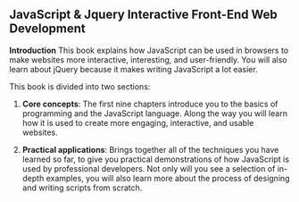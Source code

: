 ## JavaScript & Jquery Interactive Front-End Web Development 

**Introduction** 
 This book explains how JavaScript can be used in browsers to make websites more interactive, interesting, and user-friendly. You will also learn about jQuery because it makes writing JavaScript a lot easier.

 This book is divided into two sections:

 1. **Core concepts**: The first nine chapters introduce you to the basics of programming and the JavaScript language. Along 
 the way you will learn how it is used to create more engaging, interactive, and usable websites. 

 1. **Practical applications**: Brings together all of the techniques you have learned so far, to give you practical demonstrations of how JavaScript is used by professional developers. Not only will you see a selection of in-depth examples, you will also learn more about the process of designing and writing scripts from scratch. 